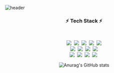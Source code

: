 ![header](https://capsule-render.vercel.app/api?type=waving&color=auto&height=250&section=header&text=HyunJoong%20Github&fontSize=70)
<h3 align="center">⚡ Tech Stack ⚡</h3>
<br>
<p align = "center">
  <img src="https://img.shields.io/badge/Java-006D5C?style=flat-square&logo=CoffeeScript&logoColor=white"/></a>&nbsp 
  <img src="https://img.shields.io/badge/Spring-green?style=flat-square&logo=spring&logoColor=white"/></a>&nbsp  
  <img src="https://img.shields.io/badge/JavaScript-F7DF1E?style=flat-square&logo=JavaScript&logoColor=black"/></a>&nbsp 
  <img src="https://img.shields.io/badge/JSON-000000?style=flat-square&logo=expertsexchange&logoColor=white"/></a>&nbsp 
  <img src="https://img.shields.io/badge/jQuery-0769AD?style=flat-square&logo=jQuery&logoColor=white"/>
<br>
  <img src="https://img.shields.io/badge/MySQL-4479A1?style=flat-square&logo=MySQL&logoColor=white"/></a>&nbsp 
  <img src="https://img.shields.io/badge/Oracle-F80000?style=flat-square&logo=Oracle&logoColor=white"/></a>&nbsp 
  <img src="https://img.shields.io/badge/Redis-DC382D?style=flat-square&logo=redis&logoColor=white"/></a>&nbsp
  <img src="https://img.shields.io/badge/docker-%230db7ed.svg?style=flat-square&logo=docker&logoColor=white"> 
<br>  
  <img src="https://img.shields.io/badge/AWS EC2-FF8C00?style=flat-square&logo=amazon&logoColor=white"/></a>&nbsp 
  <img src="https://img.shields.io/badge/Git-F05032?style=flat-square&logo=Git&logoColor=white"/></a>&nbsp 
  <img src="https://img.shields.io/badge/Notion-343434?style=flat-square&logo=Notion&logoColor=white"/></a>&nbsp  
  <img src="https://img.shields.io/badge/Postman-F05032?style=flat-square&logo=Notion&logoColor=white"/></a>&nbsp
</p>



<p align="center">
  <img src="https://github-readme-stats.vercel.app/api?username=HyunJooong&show_icons=true&theme=cobalt" alt="Anurag's GitHub stats">
</p>




<!--
**HyunJooong/HyunJooong** is a ✨ _special_ ✨ repository because its `README.md` (this file) appears on your GitHub profile.

Here are some ideas to get you started:

- 🔭 I’m currently working on ...
- 🌱 I’m currently learning ...
- 👯 I’m looking to collaborate on ...
- 🤔 I’m looking for help with ...
- 🤔 Ask me about ...
- 📫 How to reach me: ...
- 😄 Pronouns: ...
- ⚡ Fun fact: ...
-->
